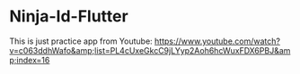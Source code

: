 # Ninja-Id-Flutter
This is just practice app from Youtube: https://www.youtube.com/watch?v=c063ddhWafo&amp;list=PL4cUxeGkcC9jLYyp2Aoh6hcWuxFDX6PBJ&amp;index=16
